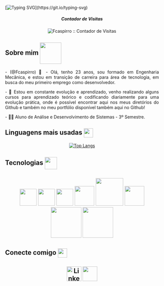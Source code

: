 <!--- Texto Inicial --->

[![Typing SVG](https://readme-typing-svg.herokuapp.com/?color=663ab8&size=35&center=true&vCenter=true&width=1000&lines=Olá,+Meu+Nome+é+Fabio+Caspirro;Seja+muito+bem+vindo+ao+meu+perfil!!+😄;)](https://git.io/typing-svg)

<!--- Contador de Visitas --->

<div align="center" class="Visitors">
<h5 align="center"> Contador de Visitas </h5>
<img src="https://profile-counter.glitch.me/Fcaspirro/count.svg" alt="Fcaspirro :: Contador de Visitas" />
</div>

<!--- Apresentação --->

<h2 align="left">Sobre mim 
  <img src="https://media4.giphy.com/media/v1.Y2lkPTc5MGI3NjExNjYzOGQxNDQ2ZTdlNDJhMDQ2MmEwNjFjMmNmM2UyMmZkZTg0N2Q3MSZjdD1z/A577OrcJkEPGQin71s/giphy.gif" align="center"   width="70"/>
</h2>

<p align="justify"> - (@Fcaspirro) 👋 - Olá, tenho 23 anos, sou formado em Engenharia Mecânica, e estou em transição de carreira para área de tecnologia, em busca do meu primeiro emprego como desenvolvedor.</p>
<p align="justify"> - 🌱 Estou em constante evolução e aprendizado, venho realizando alguns cursos para aprendizado teórico e codificando diariamente para uma evolução prática, onde é possível encontrar aqui nos meus diretórios do Github e também no meu portfólio disponível também aqui no Github!</p>
<p align="justify"> - 👨‍🎓 Aluno de Análise e Desenvolvimento de Sistemas - 3º Semestre.</p>

<!--- Linguagens mais usadas --->

<h2 align="left">Linguagens mais usadas
  <img src="https://media3.giphy.com/media/tFLdJDEYCAFdjA8RXy/giphy.gif?cid=ecf05e47ie3xbzjzw7emgmbdgqdwdxy82hk6yum6cbwuo56u&rid=giphy.gif&ct=s" align="center"           width="30" />
</h2> 

<div align="center">

[![Top Langs](https://github-readme-stats.vercel.app/api/top-langs/?username=Fcaspirro&layout=compact)](https://github.com/Fcaspirro/github-readme-stats)
</div>

<!--- Ícones Tecnologia --->

<h2 align="left">Tecnologias
  <img src="https://media2.giphy.com/media/v1.Y2lkPTc5MGI3NjExZDlkMGJjOWQyZWIxZDExOTFiYWIwNzE3OWU3MmM3YzNkOWNiYzg5MyZjdD1z/NGPqgHIkmYqKHjStUb/giphy.gif" align="center"   width="40" />
<h2>
<div align="center">
<img src="https://cdn.worldvectorlogo.com/logos/html-1.svg" width="55px">
<img src="https://cdn.worldvectorlogo.com/logos/css-3.svg" width="55px">
<img src="https://cdn.worldvectorlogo.com/logos/javascript-1.svg" width="55px">
<img src="https://cdn.worldvectorlogo.com/logos/react-2.svg" width="64px">
<img src="https://cdn.worldvectorlogo.com/logos/react-native-1.svg" width="90px">
<img src="https://cdn.worldvectorlogo.com/logos/typescript.svg" width="64px">
<img src="https://cdn.worldvectorlogo.com/logos/tailwind-css-2.svg" width="100px">
<img src="https://cdn.worldvectorlogo.com/logos/nodejs-1.svg" width="100px">
</div>

<!--- Ícones Contato --->

<h2 align="left">Conecte comigo
  <img src="https://media4.giphy.com/media/Rqxo1G6Hr4Ws89R3GH/200w.webp?cid=ecf05e47f0toy1m871d07snubnwpwcqrv3a2h9kdfbwljo5n&rid=200w.webp&ct=s" align="center"   width="30" />
<h2>
<div class="connect" align="center">
<a href="https://linkedin.com/in/fabio-caspirro" rel="nofollow"><img align="center" src="https://raw.githubusercontent.com/rahuldkjain/github-profile-readme-generator/master/src/images/icons/Social/linked-in-alt.svg" alt=" Linkedin Fabio Caspirro" width="48px" style="max-width: 100%;"></a>
<a href="https://fcaspirro.github.io/portfolio-2.0/" target="blank"><img align="center" src="https://camo.githubusercontent.com/9b13cf00d4d07dcfee53663f62019ef576b7224822fe81dd4be7f94885db5496/68747470733a2f2f63646e2e6a7364656c6976722e6e65742f6e706d2f73696d706c652d69636f6e7340332e302e312f69636f6e732f6465762d646f742d746f2e737667" 
alt="" width="48px" /></a>
</div>
